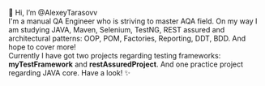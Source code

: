 👋 Hi, I’m @AlexeyTarasovv<br/>
  I'm a manual QA Engineer who is striving to master AQA field. On my way I am studying JAVA, Maven, Selenium, TestNG, REST assured and architectural patterns: OOP, POM, Factories, Reporting, DDT, BDD. And hope to cover more!<br/>
  Currently I have got two projects regarding testing frameworks: **myTestFramework** and **restAssuredProject**. And one practice project regarding JAVA core. Have a look! ✨
